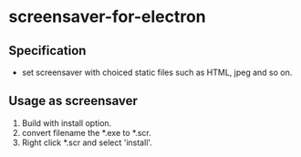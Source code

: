 # screensaver-for-electron

## Specification

- set screensaver with choiced static files such as HTML, jpeg and so on.

## Usage as screensaver

1. Build with install option.
2. convert filename the *.exe to *.scr.
3. Right click *.scr and select 'install'.
